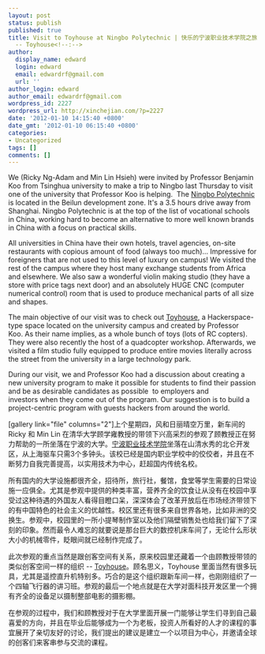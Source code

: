 ```yaml
---
layout: post
status: publish
published: true
title: Visit to Toyhouse at Ningbo Polytechnic | 快乐的宁波职业技术学院之旅
  -- Toyhouse<!--:-->
author:
  display_name: edward
  login: edward
  email: edwardrf@gmail.com
  url: ''
author_login: edward
author_email: edwardrf@gmail.com
wordpress_id: 2227
wordpress_url: http://xinchejian.com/?p=2227
date: '2012-01-10 14:15:40 +0800'
date_gmt: '2012-01-10 06:15:40 +0800'
categories:
- Uncategorized
tags: []
comments: []
---
```

<p><!--:en-->We (Ricky Ng-Adam and Min Lin Hsieh) were invited by Professor Benjamin Koo from Tsinghua university to make a trip to Ningbo last Thursday to visit one of the university that Professor Koo is helping. &nbsp;The <a href="http://www.nbptweb.net/english/about_brief.htm">Ningbo Polytechnic</a> is located in the Beilun development zone. It's a 3.5 hours drive away from Shanghai. Ningbo Polytechnic is at the top of the list of vocational schools in China, working hard to become an alternative to more well known brands in China with a focus on practical skills.</p>
<p>All universities in China have their own hotels, travel agencies, on-site restaurants with copious amount of food (always too much)... Impressive for foreigners that are not used to this level of luxury on campus! We visited the rest of the campus where they host many exchange students from Africa and elsewhere. We also saw a wonderful violin making studio (they have a store with price tags next door) and an absolutely HUGE CNC (computer numerical control) room that is used to produce mechanical parts of all size and shapes.</p>
<p>The main objective of our visit was to check out <a href="http://toyhouse.cc/">Toyhouse</a>, a Hackerspace-type space located on the university campus and created by Professor Koo.&nbsp;As their name implies, as a whole bunch of toys (lots of RC copters). They were also recently the host of a quadcopter workshop. Afterwards, we visited a film studio fully equipped to produce entire movies&nbsp;literally across the street from the university in a large technology park.</p>
<p>During our visit, we and Professor Koo had a&nbsp;discussion about creating a new university program to make it possible for students to find their passion and be as desirable candidates as possible &nbsp;to employers and investors&nbsp;when they come out of the program. Our suggestion is to build a project-centric program with guests hackers from around the world.</p>
<p>[gallery link="file" columns="2"]<!--:--><!--:zh-->上个星期四，风和日丽晴空万里，新车间的Ricky 和 Min Lin 在清华大学顾学雍教授的带领下兴高采烈的参观了顾教授正在努力帮助的一所坐落在宁波的大学。<a href="http://www.nbptweb.net/english/about_brief.htm">宁波职业技术学院</a>坐落在山清水秀的北仑开发区，从上海驱车只需3个多钟头。该校已经是国内职业学校中的佼佼者，并且在不断努力自我完善提高，以实用技术为中心，赶超国内传统名校。</p>
<p>所有国内的大学设施都很齐全，招待所，旅行社，餐馆，食堂等学生需要的日常设施一应俱全。尤其是参观中提供的种类丰富，营养齐全的饮食让从没有在校园中享受过这种待遇的外国友人看得目瞪口呆，深深体会了改革开放后在市场经济带领下的有中国特色的社会主义的优越性。校区里还有很多来自世界各地，比如非洲的交换生。参观中，校园里的一所小提琴制作室以及他们隔壁销售处也给我们留下了深刻的印象。然而最令人难忘的就要说是那台巨大的数控机床车间了，无论什么形状大小的机械零件，眨眼间就已经制作完成了。</p>
<p>此次参观的重点当然是跟创客空间有关系，原来校园里还藏着一个由顾教授带领的类似创客空间一样的组织 -- <a href="http://toyhouse.cc/">Toyhouse</a>。顾名思义，Toyhouse 里面当然有很多玩具，尤其是遥控直升机特别多。巧合的是这个组织跟新车间一样，也刚刚组织了一个四轴飞行器的讲习班。参观的最后一个地点就是在大学对面科技开发区里一个拥有齐全的设备足以摄制整部电影的摄影棚。</p>
<p>在参观的过程中，我们和顾教授对于在大学里面开展一门能够让学生们寻到自己最喜爱的方向，并且在毕业后能够成为一个为老板，投资人所看好的人才的课程的事宜展开了亲切友好的讨论，我们提出的建议是建立一个以项目为中心，并邀请全球的创客们来客串参与交流的课程。<!--:--></p>

